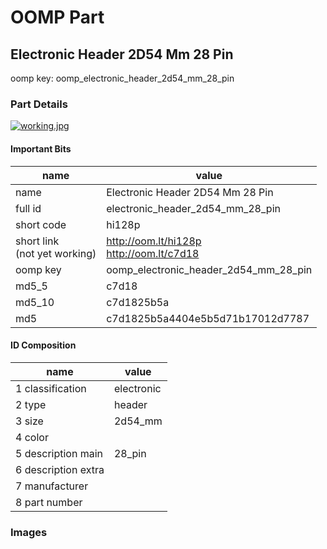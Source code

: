 # OOMP Part  
## Electronic Header 2D54 Mm 28 Pin  
  
oomp key: oomp_electronic_header_2d54_mm_28_pin  
  
### Part Details  
  
[![working.jpg](working_600.jpg)](working.jpg)  
  
#### Important Bits  
| name | value | 
| --- | --- | 
| name | Electronic Header 2D54 Mm 28 Pin | 
| full id | electronic_header_2d54_mm_28_pin | 
| short code | hi128p | 
| short link<br>(not yet working) | http://oom.lt/hi128p<br>http://oom.lt/c7d18 | 
| oomp key | oomp_electronic_header_2d54_mm_28_pin | 
| md5_5 | c7d18 | 
| md5_10 | c7d1825b5a | 
| md5 | c7d1825b5a4404e5b5d71b17012d7787 | 
#### ID Composition  
| name | value | 
| --- | --- | 
| 1 classification | electronic | 
| 2 type | header | 
| 3 size | 2d54_mm | 
| 4 color |  | 
| 5 description main | 28_pin | 
| 6 description extra |  | 
| 7 manufacturer |  | 
| 8 part number |  | 
### Images  
